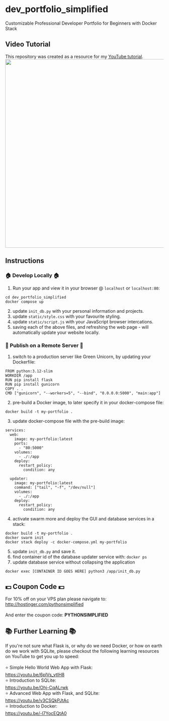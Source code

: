# dev_portfolio_simplified
Customizable Professional Developer Portfolio for Beginners with Docker Stack

## Video Tutorial
This repository was created as a resource for my <a href="https://youtu.be/RZpMevjnLR8">YouTube tutorial</a>.
<a href="https://youtu.be/RZpMevjnLR8"><img src="https://github.com/user-attachments/assets/d32f32b1-a656-41ab-affd-5d58415d5023" width=600px></a>

## Instructions
### 🏠 Develop Locally 🏠
1. Run your app and view it in your browser @ `localhost` or `localhost:80`:
```
cd dev_portfolio_simplified
docker compose up
```
2. update `init_db.py` with your personal information and projects.
3. update `static/style.css` with your favourite styling.
4. update `static/script.js` with your JavaScript browser intercations. 
5. saving each of the above files, and refreshing the web page - will automatically update your website locally.

### 🚀 Publish on a Remote Server 🚀
1. switch to a production server like Green Unicorn, by updating your Dockerfile:
```
FROM python:3.12-slim
WORKDIR /app
RUN pip install flask
RUN pip install gunicorn
COPY . .
CMD ["gunicorn", "--workers=5", "--bind", "0.0.0.0:5000", "main:app"]
```
2. pre-build a Docker image, to later specify it in your docker-compose file:
```
docker build -t my-portfolio .
```
3. update docker-compose file with the pre-build image:
```
services:
  web:
    image: my-portfolio:latest
    ports:
      - "80:5000"
    volumes:
      - ./:/app
    deploy:
      restart_policy:
        condition: any

  updater:
    image: my-portfolio:latest
    command: ["tail", "-f", "/dev/null"]
    volumes:
      - ./:/app
    deploy:
      restart_policy:
        condition: any
```
4. activate swarm more and deploy the GUI and database services in a stack:
```
docker build -t my-portfolio .
docker swarm init
docker stack deploy -c docker-compose.yml my-portfolio
```
5. update `init_db.py` and save it.
6. find container id of the database updater service with: `docker ps`
7. update database service without collapsing the application
```
docker exec [CONTAINER ID GOES HERE] python3 /app/init_db.py
```
## 💵 Coupon Code 💵
For 10% off on your VPS plan please navigate to: 
<br>
http://hostinger.com/pythonsimplified
<br>
<br>
And enter the coupon code: **PYTHONSIMPLIFIED**

## 📚 Further Learning 📚
If you're not sure what Flask is, or why do we need Docker, or how on earth do we work with SQLite, please checkout the following learning resources on YouTube to get you up to speed:
<br>
<br>
⭐ Simple Hello World Web App with Flask:
    <br>    https://youtu.be/6plVs_ytIH8
    <br>
⭐ Introduction to SQLite:
    <br>    https://youtu.be/Ohj-CqALrwk
    <br>
⭐ Advanced Web App with Flask, and SQLite:
    <br>    https://youtu.be/v3CSQkPJtAc
    <br>
⭐ Introduction to Docker:
    <br>    https://youtu.be/-l7YocEQtA0
